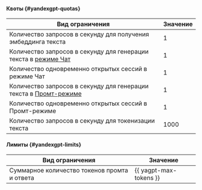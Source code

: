 #### Квоты {#yandexgpt-quotas}

Вид ограничения | Значение
----- | -----
Количество запросов в секунду для получения эмбеддинга текcта | 1
Количество запросов в секунду для генерации текста в [режиме Чат](../yandexgpt/concepts/index.md/#rezhimy-raboty-yandexgpt) | 1
Количество одновременно открытых сессий в режиме Чат | 1
Количество запросов в секунду для генерации текста в [Промт-режиме](../yandexgpt/concepts/index.md/#rezhimy-raboty-yandexgpt) | 1
Количество одновременно открытых сессий в Промт-режиме | 1
Количество запросов в секунду для токенизации текста | 1000

#### Лимиты {#yandexgpt-limits}

Вид ограничения | Значение
----- | -----
Суммарное количество токенов промта и ответа | {{ yagpt-max-tokens }}